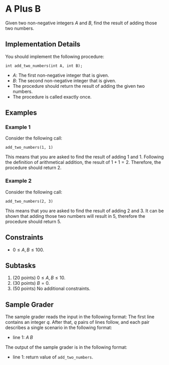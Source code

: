 # A Plus B

Given two non-negative integers $A$ and $B$, find the result of adding those two numbers.

## Implementation Details

You should implement the following procedure:

```
int add_two_numbers(int A, int B);
```

* $A$: The first non-negative integer that is given.
* $B$: The second non-negative integer that is given.
* The procedure should return the result of adding the given two numbers.
* The procedure is called exactly once.

## Examples

### Example 1

Consider the following call:

```
add_two_numbers(1, 1)
```

This means that you are asked to find the result of adding $1$ and $1$. Following the definition of arithmetical addition, the result of $1 + 1 = 2$. Therefore, the procedure should return $2$.

### Example 2

Consider the following call:

```
add_two_numbers(2, 3)
```

This means that you are asked to find the result of adding $2$ and $3$. It can be shown that adding those two numbers will result in $5$, therefore the procedure should return $5$.

## Constraints

* $0 \le A, B \le 100$.

## Subtasks

1. (20 points) $0 \le A, B \le 10$.
2. (30 points) $B = 0$.
3. (50 points) No additional constraints.

## Sample Grader

The sample grader reads the input in the following format: The first line contains an integer $q$.
After that, $q$ pairs of lines follow, and each pair describes a single scenario in the following format:

* line $1$: $A\;B$

The output of the sample grader is in the following format:

* line $1$: return value of `add_two_numbers`.
